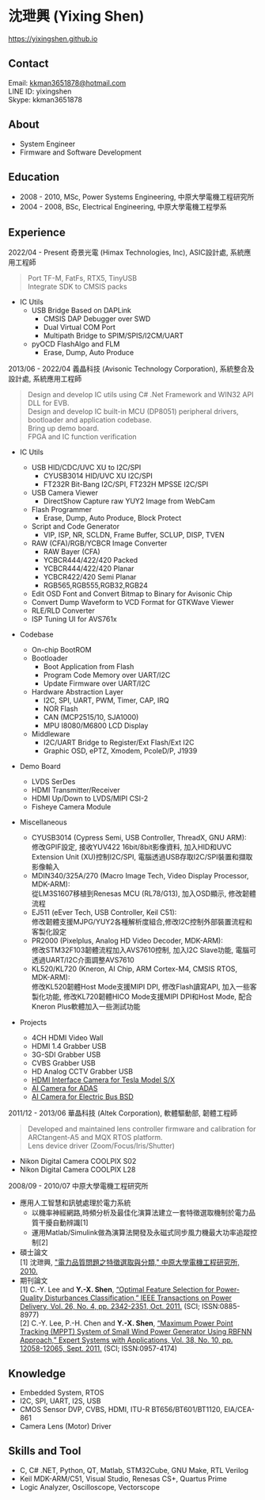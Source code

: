沈玴興 (Yixing Shen)
============

https://yixingshen.github.io 

Contact
---------

Email: kkman3651878@hotmail.com    
LINE ID: yixingshen    
Skype: kkman3651878    

About
---------

- System Engineer
- Firmware and Software Development

Education
---------

- 2008 - 2010, MSc, Power Systems Engineering, 中原大學電機工程研究所    
- 2004 - 2008, BSc, Electrical Engineering, 中原大學電機工程學系     

Experience
---------

2022/04 - Present 奇景光電 (Himax Technologies, Inc), ASIC設計處, 系統應用工程師    

> Port TF-M, FatFs, RTX5, TinyUSB    
> Integrate SDK to CMSIS packs

- IC Utils 
  - USB Bridge Based on DAPLink
    - CMSIS DAP Debugger over SWD
    - Dual Virtual COM Port
    - Multipath Bridge to SPIM/SPIS/I2CM/UART
  - pyOCD FlashAlgo and FLM
    - Erase, Dump, Auto Produce

2013/06 - 2022/04 義晶科技 (Avisonic Technology Corporation), 系統整合及設計處, 系統應用工程師    

> Design and develop IC utils using C# .Net Framework and WIN32 API DLL for EVB.    
> Design and develop IC built-in MCU (DP8051) peripheral drivers, bootloader and application codebase.    
> Bring up demo board.   
> FPGA and IC function verification   

- IC Utils  
  
  - USB HID/CDC/UVC XU to I2C/SPI   
    - CYUSB3014 HID/UVC XU I2C/SPI
    - FT232R Bit-Bang I2C/SPI, FT232H MPSSE I2C/SPI
  - USB Camera Viewer
    - DirectShow Capture raw YUY2 Image from WebCam
  - Flash Programmer
    - Erase, Dump, Auto Produce, Block Protect
  - Script and Code Generator    
    - VIP, ISP, NR, SCLDN, Frame Buffer, SCLUP, DISP, TVEN
  - RAW (CFA)/RGB/YCBCR Image Converter    
    - RAW Bayer (CFA)
    - YCBCR444/422/420 Packed
    - YCBCR444/422/420 Planar
    - YCBCR422/420 Semi Planar
    - RGB565,RGB555,RGB32,RGB24
  - Edit OSD Font and Convert Bitmap to Binary for Avisonic Chip
  - Convert Dump Waveform to VCD Format for GTKWave Viewer 
  - RLE/RLD Converter    
  - ISP Tuning UI for AVS761x    

- Codebase
  
  - On-chip BootROM
  - Bootloader
    - Boot Application from Flash
    - Program Code Memory over UART/I2C
    - Update Firmware over UART/I2C 
  - Hardware Abstraction Layer
    - I2C, SPI, UART, PWM, Timer, CAP, IRQ
    - NOR Flash
    - CAN (MCP2515/10, SJA1000)
    - MPU I8080/M6800 LCD Display
  - Middleware
    - I2C/UART Bridge to Register/Ext Flash/Ext I2C
    - Graphic OSD, ePTZ, Xmodem, PcoleD/P, J1939

- Demo Board   
  
  - LVDS SerDes
  - HDMI Transmitter/Receiver 
  - HDMI Up/Down to LVDS/MIPI CSI-2
  - Fisheye Camera Module   

- Miscellaneous
  
  - CYUSB3014 (Cypress Semi, USB Controller, ThreadX, GNU ARM):    
    修改GPIF設定, 接收YUV422 16bit/8bit影像資料, 加入HID和UVC Extension Unit (XU)控制I2C/SPI, 電腦透過USB存取I2C/SPI裝置和擷取影像輸入  
  - MDIN340/325A/270 (Macro Image Tech, Video Display Processor, MDK-ARM):     
    從LM3S1607移植到Renesas MCU (RL78/G13), 加入OSD顯示, 修改韌體流程    
  - EJ511 (eEver Tech, USB Controller, Keil C51):    
    修改韌體支援MJPG/YUY2各種解析度組合,修改I2C控制外部裝置流程和客製化設定
  - PR2000 (Pixelplus, Analog HD Video Decoder, MDK-ARM):    
    修改STM32F103韌體流程加入AVS7610控制, 加入I2C Slave功能, 電腦可透過UART/I2C介面調整AVS7610 
  - KL520/KL720  (Kneron, AI Chip, ARM Cortex-M4, CMSIS RTOS, MDK-ARM):    
    修改KL520韌體Host Mode支援MIPI DPI, 修改Flash讀寫API, 加入一些客製化功能, 修改KL720韌體HICO Mode支援MIPI DPI和Host Mode, 配合Kneron Plus軟體加入一些測試功能    

- Projects    
  
  - 4CH HDMI Video Wall
  - HDMI 1.4 Grabber USB
  - 3G-SDI Grabber USB
  - CVBS Grabber USB
  - HD Analog CCTV Grabber USB
  - [HDMI Interface Camera for Tesla Model S/X](https://www.youtube.com/watch?v=toqY03yc2Kc)
  - [AI Camera for ADAS](https://www.kneron.com/tw/news/blog/118/)
  - [AI Camera for Electric Bus BSD](https://www.bnext.com.tw/article/62534/kneron-kl720)

2011/12 - 2013/06 華晶科技 (Altek Corporation), 軟體驅動部, 韌體工程師    

> Developed and maintained lens controller firmware and calibration for ARCtangent-A5 and MQX RTOS platform.     
>  Lens device driver (Zoom/Focus/Iris/Shutter)    

- Nikon Digital Camera COOLPIX S02
- Nikon Digital Camera COOLPIX L28    

2008/09 - 2010/07 中原大學電機工程研究所    

- 應用人工智慧和訊號處理於電力系統    
  - 以機率神經網路,時頻分析及最佳化演算法建立一套特徵選取機制於電力品質干擾自動辨識[1]     
  - 運用Matlab/Simulink做為演算法開發及永磁式同步風力機最大功率追蹤控制[2]    
- 碩士論文    
  [1] 沈玴興, ["電力品質問題之特徵選取與分類," 中原大學電機工程研究所, 2010.](https://hdl.handle.net/11296/qw737z)
- 期刊論文    
  [1] C.-Y. Lee and **Y.-X. Shen**, [“Optimal Feature Selection for Power-Quality Disturbances Classification,” IEEE Transactions on Power Delivery, Vol. 26, No. 4, pp. 2342-2351, Oct. 2011.](https://doi.org/10.1109/TPWRD.2011.2149547) (SCI; ISSN:0885-8977)    
  [2] C.-Y. Lee, P.-H. Chen and **Y.-X. Shen**, [“Maximum Power Point Tracking (MPPT) System of Small Wind Power Generator Using RBFNN Approach,” Expert Systems with Applications, Vol. 38, No. 10, pp. 12058-12065, Sept. 2011.](https://doi.org/10.1016/j.eswa.2011.02.054) (SCI; ISSN:0957-4174)    

Knowledge
---------

- Embedded System, RTOS 
- I2C, SPI, UART, I2S, USB
- CMOS Sensor DVP, CVBS, HDMI, ITU-R BT656/BT601/BT1120, EIA/CEA-861  
- Camera Lens (Motor) Driver    

Skills and Tool
---------

- C, C# .NET, Python, QT, Matlab, STM32Cube, GNU Make, RTL Verilog    
- Keil MDK-ARM/C51, Visual Studio, Renesas CS+, Quartus Prime    
- Logic Analyzer, Oscilloscope, Vectorscope    
